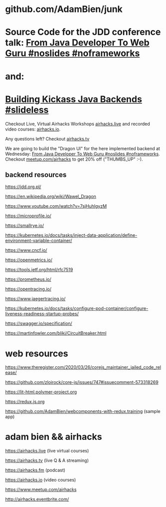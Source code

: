 # github.com/AdamBien/junk

Source Code for the JDD conference talk: [From Java Developer To Web Guru #noslides #noframeworks](https://jdd.org.pl/lecture/#id=62977)
========

and:
========

[Building Kickass Java Backends #slideless](https://jdd.org.pl/lecture/#id=62882)
========


Checkout Live, Virtual Airhacks Workshops [airhacks.live](http://airhacks.live) and recorded video courses: [airhacks.io](http://airhacks.io).

Any questions left? Checkout [airhacks.tv](http://airhacks.tv)

We are going to build the "Dragon UI" for the here implemented backend at Wednesday: [From Java Developer To Web Guru #noslides #noframeworks](https://jdd.org.pl/lecture/#id=62977). Checkout [meetup.com/airhacks](https://www.meetup.com/airhacks/events/273876202/) to get 20% off ("THUMBS_UP" :-).

## backend resources

https://jdd.org.pl/

https://en.wikipedia.org/wiki/Wawel_Dragon

https://www.youtube.com/watch?v=7sjHuhlgyzM

https://microprofile.io/

https://smallrye.io/

https://kubernetes.io/docs/tasks/inject-data-application/define-environment-variable-container/

https://www.cncf.io/

https://openmetrics.io/

https://tools.ietf.org/html/rfc7519

https://prometheus.io/

https://opentracing.io/

https://www.jaegertracing.io/

https://kubernetes.io/docs/tasks/configure-pod-container/configure-liveness-readiness-startup-probes/

https://swagger.io/specification/

https://martinfowler.com/bliki/CircuitBreaker.html

# web resources

https://www.theregister.com/2020/03/26/corejs_maintainer_jailed_code_release/

https://github.com/zloirock/core-js/issues/747#issuecomment-573318269

https://lit-html.polymer-project.org

https://redux.js.org

https://github.com/AdamBien/webcomponents-with-redux.training (sample app)


# adam bien && airhacks

https://airhacks.live (live virtual courses)

https://airhacks.tv (live Q & A streaming)

https://airhacks.fm (podcast)

https://airhacks.io (video courses)

https://www.meetup.com/airhacks

http://airhacks.eventbrite.com/
